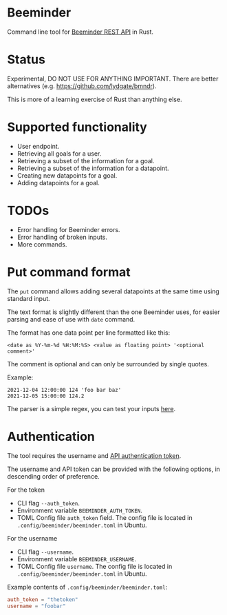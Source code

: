 # Beeminder

Command line tool for [Beeminder REST API](https://api.beeminder.com) in
Rust.

# Status

Experimental, DO NOT USE FOR ANYTHING IMPORTANT. There are better
alternatives (e.g. https://github.com/lydgate/bmndr).

This is more of a learning exercise of Rust than anything else.

# Supported functionality

  - User endpoint.
  - Retrieving all goals for a user.
  - Retrieving a subset of the information for a goal.
  - Retrieving a subset of the information for a datapoint.
  - Creating new datapoints for a goal.
  - Adding datapoints for a goal.

# TODOs

  - Error handling for Beeminder errors.
  - Error handling of broken inputs.
  - More commands.

# Put command format

The `put` command allows adding several datapoints at the same time
using standard input.

The text format is slightly different than the one Beeminder uses, for
easier parsing and ease of use with `date` command.

The format has one data point per line formatted like this:

    <date as %Y-%m-%d %H:%M:%S> <value as floating point> '<optional comment>'

The comment is optional and can only be surrounded by single quotes.

Example:

    2021-12-04 12:00:00 124 'foo bar baz'
    2021-12-05 15:00:00 124.2

The parser is a simple regex, you can test your inputs
[here](https://regex101.com/r/46uRAz/1).

# Authentication

The tool requires the username and [API authentication token](https://api.beeminder.com/#auth).

The username and API token can be provided with the following options, in descending order of
preference.

For the token

- CLI flag `--auth_token`.
- Environment variable `BEEMINDER_AUTH_TOKEN`.
- TOML Config file `auth_token` field. The config file is located in `.config/beeminder/beeminder.toml` in Ubuntu.

For the username

- CLI flag `--username`.
- Environment variable `BEEMINDER_USERNAME`.
- TOML Config file `username`. The config file is located in `.config/beeminder/beeminder.toml` in Ubuntu.

Example contents of `.config/beeminder/beeminder.toml`:

```toml
auth_token = "thetoken"
username = "foobar"
```
